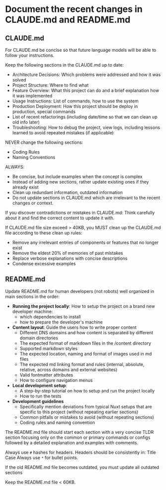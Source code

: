 # Document the recent changes in CLAUDE.md and README.md

## CLAUDE.md

For CLAUDE.md be concise so that future language models will be able to follow your instructions.

Keep the following sections in the CLAUDE.md up to date:

* Architecture Decisions: Which problems were addressed and how it was solved
* Project Structure: Where to find what
* Feature Overview: What this project can do and a brief explanation how it was implemented
* Usage Instructions: List of commands, how to use the system
* Production Deployment: How this project should be deploy in production, special commands
* List of recent refactorings (including date/time so that we can clean up old info later)
* Troubleshooting: How to debug the project, view logs, including lessons learned to avoid repeated mistakes (if applicable) 

NEVER change the following sections:

* Coding Rules
* Naming Conventions

ALWAYS:
* Be concise, but include examples when the concept is complex
* Instead of adding new sections, rather update existing ones if they already exist
* Clean up redundant information, outdated information
* Do not update sections in CLAUDE.md which are irrelevant to the recent changes or context.

If you discover contradictions or mistakes in CLAUDE.md: Think carefully about it and find the correct content to update it with.

If CLAUDE.md file size exceed > 40KB, you MUST clean up the CLAUDE.md file according to these clean up rules:
* Remove any irrelevant entries of components or features that no longer exist
* Remove the eldest 20% of memories of past mistakes
* Replace verbose explanations with concise descriptions
* Condense excessive examples

## README.md

Update README.md for human developers (not robots) well organized in main sections in the order:
  * **Running the project locally**: How to setup the project on a brand new developer machine: 
    * which dependencies to install
    * how to prepare the developer's machine
  * **Content layout**: Guide the users how to write proper content
    * Different DNS domains and how content is separated by different domain directories
    * The expected format of markdown files in the /content directory
    * Supported markdown styles
    * The expected location, naming and format of images used in md files
    * The expected md linking format and rules (internal, absolute, relative, across domains and external websites)
    * Valid fontmatter attributes
    * How to configure navigation menus
  * **Local development setup**: 
    * A step-by-step tutorial on how to setup and run the project locally
    * How to run the tests
  * **Development guidelines**
    * Specifically mention deviations from typical Nuxt setups that are specific to this project (without repeating earlier sections)
    * Common pitfalls or mistakes to avoid (without repeating sections)
    * Coding rules and naming convention

The README.md file should start each section with a very concise TLDR section focusing only on the common or primary commands or configs followed by a detailed explanation and examples with comments.

Always use `#` hashes for headers. Headers should be consistently in: Title Case
Always use `*` for bullet points.  

If the old README.md file becomes outdated, you must update all outdated sections

Keep the README.md file < 60KB.
